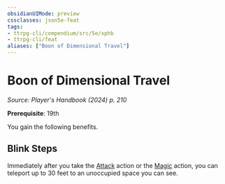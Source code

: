 ```yaml
---
obsidianUIMode: preview
cssclasses: json5e-feat
tags:
- ttrpg-cli/compendium/src/5e/xphb
- ttrpg-cli/feat
aliases: ["Boon of Dimensional Travel"]
---
```

# Boon of Dimensional Travel
*Source: Player's Handbook (2024) p. 210*  

**Prerequisite**: 19th

You gain the following benefits.

## Blink Steps

Immediately after you take the [Attack](3-Mechanics/CLI/rules/actions.md#Attack) action or the [Magic](3-Mechanics/CLI/rules/actions.md#Magic) action, you can teleport up to 30 feet to an unoccupied space you can see.